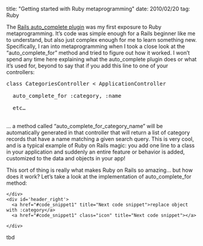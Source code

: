 title: "Getting started with Ruby metaprogramming"
date: 2010/02/20
tag: Ruby

<p>The <a href="http://github.com/rails/auto_complete">Rails auto_complete plugin</a> was my first exposure to Ruby metaprogramming. It&rsquo;s code was simple enough for a Rails beginner like me to understand, but also just complex enough for me to learn something new. Specifically, I ran into metaprogramming when I took a close look at the &ldquo;auto_complete_for&rdquo; method and tried to figure out how it worked. I won&rsquo;t spend any time here explaining what the auto_complete plugin does or what it&rsquo;s used for, beyond to say that if you add this line to one of your controllers:</p>

<pre type="ruby">
class CategoriesController < ApplicationController

  auto_complete_for :category, :name

  etc…
</pre>

<p><br>&hellip; a method called &ldquo;auto_complete_for_category_name&rdquo; will be automatically generated in that controller that will return a list of category records that have a name matching a given search query. This is very cool, and is a typical example of Ruby on Rails magic: you add one line to a class in your application and suddenly an entire feature or behavior is added, customized to the data and objects in your app!</p>
<p>This sort of thing is really what makes Ruby on Rails so amazing&hellip; but how does it work? Let&rsquo;s take a look at the implementation of auto_complete_for method:</p>

<a name='code_snippet0'></a>

<div id='frame'>
  <div id='header'>
    <div id='header_left'>
      
      
    </div>
    <div id='header_right'>
      <a href="#code_snippet1" title="Next code snippet">replace object with :category</a>
      <a href="#code_snippet1" class="icon" title="Next code snippet"></a>

    </div>
  </div>


</div>

<div id='frame'>
tbd
</div>

